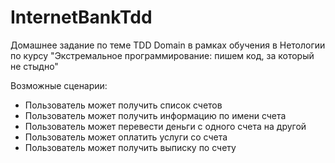 # InternetBankTdd
Домашнее задание по теме TDD Domain в рамках обучения в Нетологии по курсу "Экстремальное программирование: пишем код, за который не стыдно"

Возможные сценарии:
- Пользователь может получить список счетов
- Пользователь может получить информацию по имени счета
- Пользователь может перевести деньги с одного счета на другой
- Пользователь может оплатить услуги со счета
- Пользователь может получить выписку по счету